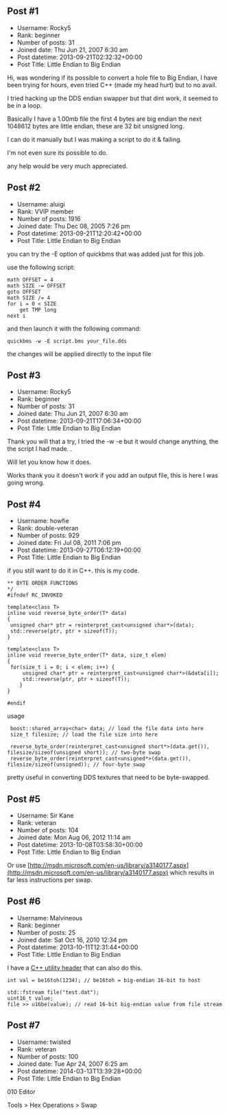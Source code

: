 ## Post #1
- Username: Rocky5
- Rank: beginner
- Number of posts: 31
- Joined date: Thu Jun 21, 2007 6:30 am
- Post datetime: 2013-09-21T02:32:32+00:00
- Post Title: Little Endian to Big Endian

Hi, was wondering if its possible to convert a hole file to Big Endian, I have been trying for hours, even tried C++ (made my head hurt) but to no avail.

I tried hacking up the DDS endian swapper but that dint work, it seemed to be in a loop.

Basically I have a 1.00mb file the first 4 bytes are big endian the next 1048612 bytes are little endian, these are 32 bit unsigned long.

I can do it manually but I was making a script to do it & failing.

I'm not even sure its possible to do.

any help would be very much appreciated.
## Post #2
- Username: aluigi
- Rank: VVIP member
- Number of posts: 1916
- Joined date: Thu Dec 08, 2005 7:26 pm
- Post datetime: 2013-09-21T12:20:42+00:00
- Post Title: Little Endian to Big Endian

you can try the -E option of quickbms that was added just for this job.

use the following script:

```
math OFFSET = 4
math SIZE -= OFFSET
goto OFFSET
math SIZE /= 4
for i = 0 < SIZE
    get TMP long
next i
```

and then launch it with the following command:

```
quickbms -w -E script.bms your_file.dds
```

the changes will be applied directly to the input file
## Post #3
- Username: Rocky5
- Rank: beginner
- Number of posts: 31
- Joined date: Thu Jun 21, 2007 6:30 am
- Post datetime: 2013-09-21T17:06:34+00:00
- Post Title: Little Endian to Big Endian

Thank you will that a try, I tried the -w -e but it would change anything, the the script I had made. .

Will let you know how it does.

Works thank you  it doesn't work if you add an output file, this is here I was going wrong.
## Post #4
- Username: howfie
- Rank: double-veteran
- Number of posts: 929
- Joined date: Fri Jul 08, 2011 7:06 pm
- Post datetime: 2013-09-27T06:12:19+00:00
- Post Title: Little Endian to Big Endian

if you still want to do it in C++. this is my code.

```
** BYTE ORDER FUNCTIONS
*/
#ifndef RC_INVOKED

template<class T>
inline void reverse_byte_order(T* data)
{
 unsigned char* ptr = reinterpret_cast<unsigned char*>(data);
 std::reverse(ptr, ptr + sizeof(T)); 
}

template<class T>
inline void reverse_byte_order(T* data, size_t elem)
{
 for(size_t i = 0; i < elem; i++) {
     unsigned char* ptr = reinterpret_cast<unsigned char*>(&data[i]);
     std::reverse(ptr, ptr + sizeof(T));
    }
}

#endif

```


usage

```
 boost::shared_array<char> data; // load the file data into here
 size_t filesize; // load the file size into here

 reverse_byte_order(reinterpret_cast<unsigned short*>(data.get()), filesize/sizeof(unsigned short)); // two-byte swap
 reverse_byte_order(reinterpret_cast<unsigned*>(data.get()), filesize/sizeof(unsigned)); // four-byte swap

```


pretty useful in converting DDS textures that need to be byte-swapped.
## Post #5
- Username: Sir Kane
- Rank: veteran
- Number of posts: 104
- Joined date: Mon Aug 06, 2012 11:14 am
- Post datetime: 2013-10-08T03:58:30+00:00
- Post Title: Little Endian to Big Endian

Or use [http://msdn.microsoft.com/en-us/library/a3140177.aspx](http://msdn.microsoft.com/en-us/library/a3140177.aspx) which results in far less instructions per swap.
## Post #6
- Username: Malvineous
- Rank: beginner
- Number of posts: 25
- Joined date: Sat Oct 16, 2010 12:34 pm
- Post datetime: 2013-10-11T12:31:44+00:00
- Post Title: Little Endian to Big Endian

I have a [C++ utility header](https://github.com/Malvineous/libgamecommon/blob/master/include/camoto/byteorder.hpp) that can also do this.

```
int val = be16toh(1234); // be16toh = big-endian 16-bit to host

std::fstream file("test.dat");
uint16_t value;
file >> u16be(value); // read 16-bit big-endian value from file stream

```
## Post #7
- Username: twisted
- Rank: veteran
- Number of posts: 100
- Joined date: Tue Apr 24, 2007 6:25 am
- Post datetime: 2014-03-13T13:39:28+00:00
- Post Title: Little Endian to Big Endian

010 Editor

Tools > Hex Operations > Swap
